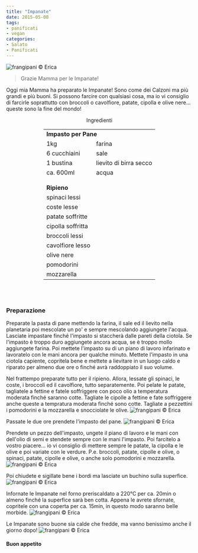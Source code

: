 ```yaml
---
title: "Impanate"
date: 2015-05-08
tags:
- panificati
- vegan
categories:
- Salato
- Panificati
---
```

![](header.jpg "frangipani © Erica")

> Grazie Mamma per le Impanate!

Oggi mia Mamma ha preparato le Impanate! Sono come dei Calzoni ma più grandi e più buoni. Si possono farcire con qualsiasi cosa, ma io vi consiglio di farcirle soprattutto con broccoli o cavolfiore, patate, cipolla e olive nere... queste sono la fine del mondo!


<div id="wrapper" style="text-align: center">
  <div id="yourdiv" style="display: inline-block;">
    <div class="ingredients">
      <div class="ingredients-title">Ingredienti</div>
      <table>
        <tbody>
          <tr>
            <td colspan="2"><b>Impasto per Pane</b></td>
          </tr>
          <tr>
            <td>1kg</td>
            <td>farina</td>
          </tr>
          <tr>
            <td>6 cucchiaini</td>
            <td>sale</td>
          </tr>
          <tr>
            <td>1 bustina</td>
            <td>lievito di birra secco</td>
          </tr>
          <tr>
            <td>ca. 600ml</td>
            <td>acqua</td>
          </tr>
          <tr style="height: 15px;"></tr>
          <tr>          
            <td colspan="2"><b>Ripieno</b></td>
          </tr>
          <tr>
            <td>spinaci lessi</td>
          </tr>
          <tr>      
            <td>coste lesse</td>
          </tr>
          <tr>      
            <td>patate soffritte</td>
          </tr>
          <tr>
            <td>cipolla soffritta</td>
          </tr>
          <tr>
            <td>broccoli lessi</td>
          </tr>
          <tr>
            <td>cavolfiore lesso</td>
          </tr>      
          <tr>
            <td>olive nere</td>
          </tr>
          <tr>      
            <td>pomodorini</td>
          </tr>
          <tr>      
            <td>mozzarella</td>        
          </tr>
        </tbody>
      </table>
      <br></br>
    </div>
  </div>
</div>


<h3>
  <font color="grey">
    <i class="fa fa-cogs"></i>
  </font> Preparazione
</h3>

Preparate la pasta di pane mettendo la farina, il sale ed il lievito nella planetaria poi mescolate un po' e sempre mescolando aggiungete l'acqua. Lasciate impastare finché l'impasto si staccherà dalle pareti della ciotola. Se l'impasto è troppo duro aggiungete ancora acqua, se è troppo mollo aggiungete farina. Poi mettete l'impasto su di un piano di lavoro infarinato e lavoratelo con le mani ancora per qualche minuto. Mettete l'impasto in una ciotola capiente, copritela bene e mettete a lievitare in un luogo caldo e riparato per almeno due ore o finché avrà raddoppiato il suo volume.

Nel frattempo preparate tutto per il ripieno. Allora, lessate gli spinaci, le coste, i broccoli ed il cavolfiore, tutto separatemente. Poi pelate le patate, tagliatele a fettine e fatele soffriggere con poco olio a temperatura moderata finché saranno cotte. Tagliate le cipolle a fettine e fate soffriggere anche queste a tempratura moderata finché sono cotte. Tagliate a pezzettini i pomodorini e la mozzarella e snocciolate le olive.
![](verdure.jpg "frangipani © Erica")

Passate le due ore prendete l'impasto del pane.
![](impasto.jpg "frangipani © Erica")

Prendete un pezzo dell'impasto, ungete il piano di lavoro e le mani con dell'olio di semi e stendete sempre con le mani l'impasto. Poi farcitelo a vostro piacere... io vi consiglio di mettere sempre le patate, la cipolla e le olive e poi variate con le verdure. P.e. broccoli, patate, cipolle e olive, o spinaci, patate, cipolle e olive, o anche solo pomodorini e mozzarella.
![](farcire.jpg "frangipani © Erica")

Poi chiudete e sigillate bene i bordi ma lasciate un buchino sulla superfice.
![](chiuse.jpg "frangipani © Erica")

Infornate le Impanate nel forno preriscaldato a 220°C per ca. 20min o almeno finché la superfice sarà ben cotta. Appena le avrete sfornate, copritele con una coperta per ca. 15min, in questo modo saranno belle morbide.
![](sfornate.jpg "frangipani © Erica")

Le Impanate sono buone sia calde che fredde, ma vanno benissimo anche il giorno dopo!
![](risultato.jpg "frangipani © Erica")

<h4>Buon appetito
  <font color="red">
    <i class="fa fa-smile-o"></i>
  </font>
</h4>
